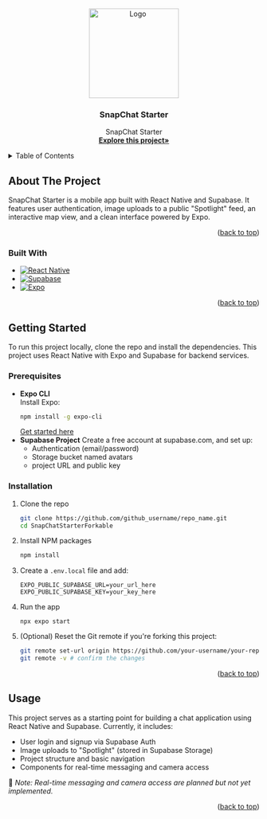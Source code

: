 <a id="readme-top"></a>

<!-- PROJECT LOGO -->
<br />
<div align="center">
  <a href="https://github.com/audreyphung8/SnapChatStarterForkable">
    <img src="https://static.vecteezy.com/system/resources/previews/018/930/704/non_2x/snapchat-logo-snapchat-icon-transparent-free-png.png" alt="Logo" width="180" height="180">
  </a>

<h3 align="center">SnapChat Starter</h3>

  <p align="center">
    SnapChat Starter
    <br />
    <a href="https://github.com/audreyphung8/SnapChatStarterForkable"><strong>Explore this project»</strong></a>
  </p>
</div>

<!-- TABLE OF CONTENTS -->
<details>
  <summary>Table of Contents</summary>
  <ol>
    <li>
      <a href="#about-the-project">About The Project</a>
      <ul>
        <li><a href="#built-with">Built With</a></li>
      </ul>
    </li>
    <li>
      <a href="#getting-started">Getting Started</a>
      <ul>
        <li><a href="#prerequisites">Prerequisites</a></li>
        <li><a href="#installation">Installation</a></li>
      </ul>
    </li>
    <li><a href="#usage">Usage</a></li>
    <!-- <li><a href="#license">License</a></li> -->
  </ol>
</details>

<!-- ABOUT THE PROJECT -->

## About The Project

SnapChat Starter is a mobile app built with React Native and Supabase. It features user authentication, image uploads to a public "Spotlight" feed, an interactive map view, and a clean interface powered by Expo.

<p align="right">(<a href="#readme-top">back to top</a>)</p>

### Built With 

- [![React Native][React.js]][React-url]
- [![Supabase][Supabase-shield]][Supabase-url]
- [![Expo][Expo-shield]][Expo-url]

<p align="right">(<a href="#readme-top">back to top</a>)</p>

<!-- GETTING STARTED -->

## Getting Started

To run this project locally, clone the repo and install the dependencies. This project uses React Native with Expo and Supabase for backend services.

### Prerequisites

- **Expo CLI**  
  Install Expo:
  ```bash
  npm install -g expo-cli
  ```
  [Get started here](https://docs.expo.dev/get-started/installation/)
- **Supabase Project**
  Create a free account at supabase.com, and set up:
  - Authentication (email/password)
  - Storage bucket named avatars
  - project URL and public key

### Installation

1. Clone the repo
   ```sh
   git clone https://github.com/github_username/repo_name.git
   cd SnapChatStarterForkable
   ```
2. Install NPM packages
   ```sh
   npm install
   ```
3. Create a `.env.local` file and add:
   ```env
   EXPO_PUBLIC_SUPABASE_URL=your_url_here
   EXPO_PUBLIC_SUPABASE_KEY=your_key_here
4. Run the app
   ```
   npx expo start
   ```
6. (Optional) Reset the Git remote if you're forking this project:
   ```sh
   git remote set-url origin https://github.com/your-username/your-repo.git
   git remote -v # confirm the changes
   ```

<p align="right">(<a href="#readme-top">back to top</a>)</p>

<!-- USAGE EXAMPLES -->

## Usage

This project serves as a starting point for building a chat application using React Native and Supabase. Currently, it includes:

- User login and signup via Supabase Auth  
- Image uploads to "Spotlight" (stored in Supabase Storage)  
- Project structure and basic navigation  
- Components for real-time messaging and camera access

🚧 *Note: Real-time messaging and camera access are planned but not yet implemented.*
  
<p align="right">(<a href="#readme-top">back to top</a>)</p>

<!-- LICENSE -->

<!-- ## License -->

<!-- Distributed under the project_license. See `LICENSE.txt` for more information. -->

<!-- MARKDOWN LINKS & IMAGES -->
<!-- https://www.markdownguide.org/basic-syntax/#reference-style-links -->

[license-url]: https://github.com/github_username/repo_name/blob/master/LICENSE.txt
[linkedin-shield]: https://img.shields.io/badge/-LinkedIn-black.svg?style=for-the-badge&logo=linkedin&colorB=555
[linkedin-url]: https://linkedin.com/in/linkedin_username
[product-screenshot]: images/screenshot.png
[Next.js]: https://img.shields.io/badge/next.js-000000?style=for-the-badge&logo=nextdotjs&logoColor=white
[Next-url]: https://nextjs.org/
[React.js]: https://img.shields.io/badge/React-20232A?style=for-the-badge&logo=react&logoColor=61DAFB
[React-url]: https://reactjs.org/
[Vue.js]: https://img.shields.io/badge/Vue.js-35495E?style=for-the-badge&logo=vuedotjs&logoColor=4FC08D
[Vue-url]: https://vuejs.org/
[Angular.io]: https://img.shields.io/badge/Angular-DD0031?style=for-the-badge&logo=angular&logoColor=white
[Angular-url]: https://angular.io/
[Svelte.dev]: https://img.shields.io/badge/Svelte-4A4A55?style=for-the-badge&logo=svelte&logoColor=FF3E00
[Svelte-url]: https://svelte.dev/
[Laravel.com]: https://img.shields.io/badge/Laravel-FF2D20?style=for-the-badge&logo=laravel&logoColor=white
[Laravel-url]: https://laravel.com
[Bootstrap.com]: https://img.shields.io/badge/Bootstrap-563D7C?style=for-the-badge&logo=bootstrap&logoColor=white
[Bootstrap-url]: https://getbootstrap.com
[JQuery.com]: https://img.shields.io/badge/jQuery-0769AD?style=for-the-badge&logo=jquery&logoColor=white
[JQuery-url]: https://jquery.com
[Supabase-shield]: https://img.shields.io/badge/Supabase-3ECF8E?style=for-the-badge&logo=supabase&logoColor=white
[Supabase-url]: https://supabase.com/
[Expo-shield]: https://img.shields.io/badge/Expo-000020?style=for-the-badge&logo=expo&logoColor=white
[Expo-url]: https://expo.dev/

<!-- ## Let's talk resources -->

<!-- 🌳 If you want to implement a table or bold text or even bullet point, use this [documentation](https://google.github.io/styleguide/docguide/style.html) to get the right syntax. Don't be afraid to look at other templates and pull the parts and types you like! Sharing is caring.        -->
